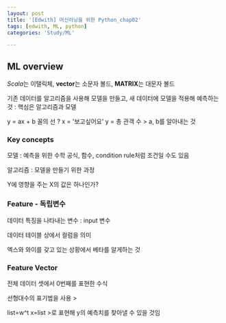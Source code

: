 ```yaml
---
layout: post
title: '[Edwith] 머신러닝을 위한 Python_chap02'
tags: [edwith, ML, python]
categories: 'Study/ML'

---
```


## ML overview

*Scala*는 이탤릭체, **vector**는 소문자 볼드, **MATRIX**는 대문자 볼드 



기존 데이터를 알고리즘을 사용해 모델을 만들고, 새 데이터에 모델을 적용해 예측하는 것 : 핵심은 알고리즘과 모델 

y = ax + b 꼴의 선 ? x = '보고싶어요' y = 총 관객 수 > a, b를 알아내는 것



### Key concepts

모델 : 예측을 위한 수학 공식, 함수, condition rule처럼 조건일 수도 있음

알고리즘 : 모델을 만들기 위한 과정



Y에 영향을 주는 X의 값은 하나인가?



### Feature - 독립변수

데이터 특징을 나타내는 변수 : input 변수

데이터 테이블 상에서 컬럼을 의미

엑스와 와이를 갖고 있는 상황에서 베타를 알게하는 것



### Feature Vector

전체 데이터 셋에서 0번째를 표현한 수식

선형대수의 표기법을 사용 > 

list=w^t x=list >로 표현해 y의 예측치를 찾아낼 수 있을 것임



